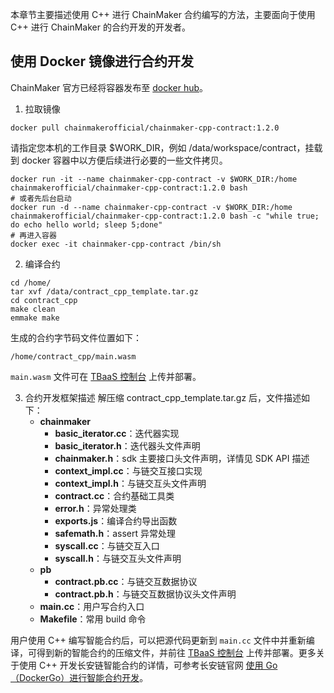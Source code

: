 
本章节主要描述使用 C++ 进行 ChainMaker 合约编写的方法，主要面向于使用 C++ 进行 ChainMaker 的合约开发的开发者。

## 使用 Docker 镜像进行合约开发

ChainMaker 官方已经将容器发布至 [docker hub](https://hub.docker.com/u/chainmakerofficial)。

1. 拉取镜像
```
docker pull chainmakerofficial/chainmaker-cpp-contract:1.2.0
```
请指定您本机的工作目录 $WORK_DIR，例如 /data/workspace/contract，挂载到 docker 容器中以方便后续进行必要的一些文件拷贝。
```
docker run -it --name chainmaker-cpp-contract -v $WORK_DIR:/home chainmakerofficial/chainmaker-cpp-contract:1.2.0 bash
# 或者先后台启动
docker run -d --name chainmaker-cpp-contract -v $WORK_DIR:/home chainmakerofficial/chainmaker-cpp-contract:1.2.0 bash -c "while true; do echo hello world; sleep 5;done"
# 再进入容器
docker exec -it chainmaker-cpp-contract /bin/sh
```

2. 编译合约
```
cd /home/
tar xvf /data/contract_cpp_template.tar.gz
cd contract_cpp
make clean
emmake make
```
生成的合约字节码文件位置如下：
```
/home/contract_cpp/main.wasm
```
`main.wasm` 文件可在 [TBaaS 控制台](https://console.cloud.tencent.com/tbaas/overview) 上传并部署。

3. 合约开发框架描述
解压缩 contract_cpp_template.tar.gz 后，文件描述如下：
	- **chainmaker**
		- **basic_iterator.cc**：迭代器实现
		- **basic_iterator.h**：迭代器头文件声明
		- **chainmaker.h**：sdk 主要接口头文件声明，详情见 SDK API 描述
		- **context_impl.cc**：与链交互接口实现
		- **context_impl.h**：与链交互头文件声明
		- **contract.cc**：合约基础工具类
		- **error.h**：异常处理类
		- **exports.js**：编译合约导出函数
		- **safemath.h**：assert 异常处理
		- **syscall.cc**：与链交互入口
		- **syscall.h**：与链交互头文件声明
	- **pb**
		- **contract.pb.cc**：与链交互数据协议
		- **contract.pb.h**：与链交互数据协议头文件声明
	- **main.cc**：用户写合约入口
	- **Makefile**：常用 build 命令

用户使用 C++ 编写智能合约后，可以把源代码更新到 `main.cc` 文件中并重新编译，可得到新的智能合约的压缩文件，并前往 [TBaaS 控制台](https://console.cloud.tencent.com/tbaas/overview) 上传并部署。更多关于使用 C++ 开发长安链智能合约的详情，可参考长安链官网 [使用 Go（DockerGo）进行智能合约开发](https://docs.chainmaker.org.cn/v1.2.0/html/dev/%E6%99%BA%E8%83%BD%E5%90%88%E7%BA%A6.html#c)。
